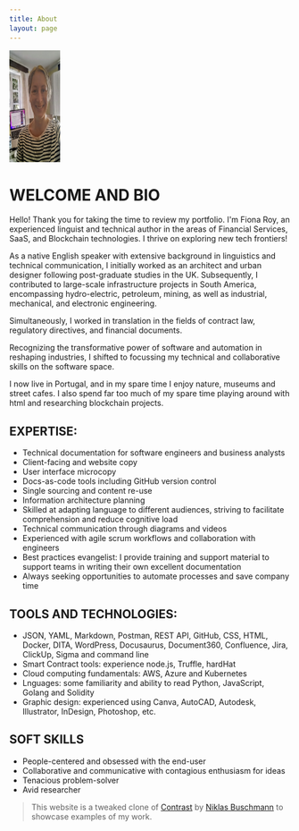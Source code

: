 ```yaml
---
title: About
layout: page
---
```


<img src="/assets/img/fiona.jpg" width="18%" height="200"/>

# WELCOME AND BIO

Hello! Thank you for taking the time to review my portfolio. I'm Fiona Roy, an experienced linguist and technical author in the areas of Financial Services, SaaS, and Blockchain technologies. I thrive on exploring new tech frontiers!

As a native English speaker with extensive background in linguistics and technical communication, I initially worked as an architect and urban designer following post-graduate studies in the UK. Subsequently, I contributed to large-scale infrastructure projects in South America, encompassing hydro-electric, petroleum, mining, as well as industrial, mechanical, and electronic engineering.

Simultaneously, I worked in translation in the fields of contract law, regulatory directives, and financial documents.

Recognizing the transformative power of software and automation in reshaping industries, I shifted to focussing my technical and collaborative skills on the software space.

I now live in Portugal, and in my spare time I enjoy nature, museums and street cafes. I also spend far too much of my spare time playing around with html and researching blockchain projects.

## EXPERTISE:

- Technical documentation for software engineers and business analysts
- Client-facing and website copy
- User interface microcopy
- Docs-as-code tools including GitHub version control
- Single sourcing and content re-use
- Information architecture planning
- Skilled at adapting language to different audiences, striving to facilitate comprehension and reduce cognitive load
- Technical communication through diagrams and videos 
- Experienced with agile scrum workflows and collaboration with engineers
- Best practices evangelist: I provide training and support material to support teams in writing their own excellent documentation
- Always seeking opportunities to automate processes and save company time

## TOOLS AND TECHNOLOGIES:

- JSON, YAML, Markdown, Postman, REST API, GitHub, CSS, HTML, Docker, DITA, WordPress, Docusaurus, Document360, Confluence, Jira, ClickUp, Sigma and command line
- Smart Contract tools: experience node.js, Truffle, hardHat
- Cloud computing fundamentals: AWS, Azure and Kubernetes
- Lnguages: some familiarity and ability to read Python, JavaScript, Golang and Solidity
- Graphic design: experienced using Canva, AutoCAD, Autodesk, Illustrator, InDesign, Photoshop, etc.

## SOFT SKILLS

- People-centered and obsessed with the end-user
- Collaborative and communicative with contagious enthusiasm for ideas
- Tenacious problem-solver
- Avid researcher




> This website is a tweaked clone of [Contrast](https://github.com/niklasbuschmann/contrast) by [Niklas Buschmann](https://github.com/niklasbuschmann/) to showcase examples of my work.
